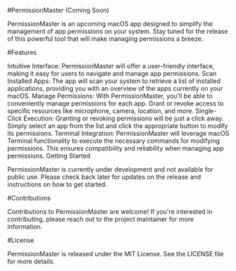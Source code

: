 #PermissionMaster (Coming Soon)

PermissionMaster is an upcoming macOS app designed to simplify the management of app permissions on your system. Stay tuned for the release of this powerful tool that will make managing permissions a breeze.

#Features

Intuitive Interface: PermissionMaster will offer a user-friendly interface, making it easy for users to navigate and manage app permissions.
Scan Installed Apps: The app will scan your system to retrieve a list of installed applications, providing you with an overview of the apps currently on your macOS.
Manage Permissions: With PermissionMaster, you'll be able to conveniently manage permissions for each app. Grant or revoke access to specific resources like microphone, camera, location, and more.
Single-Click Execution: Granting or revoking permissions will be just a click away. Simply select an app from the list and click the appropriate button to modify its permissions.
Terminal Integration: PermissionMaster will leverage macOS Terminal functionality to execute the necessary commands for modifying permissions. This ensures compatibility and reliability when managing app permissions.
Getting Started

PermissionMaster is currently under development and not available for public use. Please check back later for updates on the release and instructions on how to get started.

#Contributions

Contributions to PermissionMaster are welcome! If you're interested in contributing, please reach out to the project maintainer for more information.

#License

PermissionMaster is released under the MIT License. See the LICENSE file for more details.
